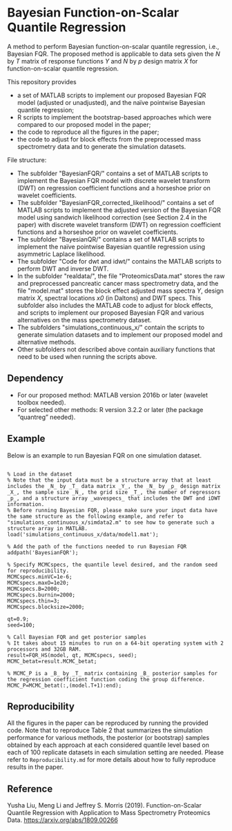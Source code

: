 # Bayesian Function-on-Scalar Quantile Regression

A method to perform Bayesian function-on-scalar quantile regression, i.e., Bayesian FQR. The proposed method is applicable to data sets given the _N_ by _T_ matrix of response functions _Y_ and _N_ by _p_ design matrix _X_ for function-on-scalar quantile regression. 

This repository provides 
- a set of MATLAB scripts to implement our proposed Bayesian FQR model (adjusted or unadjusted), and the naïve pointwise Bayesian quantile regression; 
- R scripts to implement the bootstrap-based approaches which were compared to our proposed model in the paper; 
- the code to reproduce all the figures in the paper;
- the code to adjust for block effects from the preprocessed mass spectrometry data and to generate the simulation datasets.

File structure: 
- The subfolder "BayesianFQR/" contains a set of MATLAB scripts to implement the Bayesian FQR model with discrete wavelet transform (DWT) on regression coefficient functions and a horseshoe prior on wavelet coefficients.
- The subfolder "BayesianFQR_corrected_likelihood/" contains a set of MATLAB scripts to implement the adjusted version of the Bayesian FQR model using sandwich likelihood correction (see Section 2.4 in the paper) with discrete wavelet transform (DWT) on regression coefficient functions and a horseshoe prior on wavelet coefficients.
- The subfolder "BayesianQR/" contains a set of MATLAB scripts to implement the naïve pointwise Bayesian quantile regression using asymmetric Laplace likelihood.
- The subfolder "Code for dwt and idwt/" contains the MATLAB scripts to perform DWT and inverse DWT.
- In the subfolder "realdata/", the file "ProteomicsData.mat" stores the raw and preprocessed pancreatic cancer mass spectrometry data, and the file "model.mat" stores the block effect adjusted mass spectra _Y_, design matrix _X_, spectral locations _x0_ (in Daltons) and DWT specs. This subfolder also includes the MATLAB code to adjust for block effects, and scripts to implement our proposed Bayesian FQR and various alternatives on the mass spectrometry dataset.
- The subfolders "simulations_continuous_x/" contain the scripts to generate simulation datasets and to implement our proposed model and alternative methods.
- Other subfolders not described above contain auxiliary functions that need to be used when running the scripts above.

## Dependency 
- For our proposed method: MATLAB version 2016b or later (wavelet toolbox needed).
- For selected other methods: R version 3.2.2 or later (the package “quantreg” needed).

## Example
Below is an example to run Bayesian FQR on one simulation dataset.

```

% Load in the dataset    
% Note that the input data must be a structure array that at least includes the _N_ by _T_ data matrix _Y_, the _N_ by _p_ design matrix _X_, the sample size _N_, the grid size _T_, the number of regressors _p_, and a structure array _wavespecs_ that includes the DWT and iDWT information.      
% Before running Bayesian FQR, please make sure your input data have the same structure as the following example, and refer to "simulations_continuous_x/simdata2.m" to see how to generate such a structure array in MATLAB.         
load('simulations_continuous_x/data/model1.mat');  

% Add the path of the functions needed to run Bayesian FQR     
addpath('BayesianFQR');

% Specify MCMCspecs, the quantile level desired, and the random seed for reproducibility.        
MCMCspecs.minVC=1e-6;     
MCMCspecs.maxO=1e20;     
MCMCspecs.B=2000;     
MCMCspecs.burnin=2000;     
MCMCspecs.thin=3;     
MCMCspecs.blocksize=2000;     

qt=0.9;       
seed=100;     
  
% Call Bayesian FQR and get posterior samples     
% It takes about 15 minutes to run on a 64-bit operating system with 2 processors and 32GB RAM.       
result=FQR_HS(model, qt, MCMCspecs, seed);     
MCMC_betat=result.MCMC_betat;   

% MCMC_P is a _B_ by _T_ matrix containing _B_ posterior samples for the regression coefficient function coding the group difference.        
MCMC_P=MCMC_betat(:,(model.T+1):end);    

```

## Reproducibility 

All the figures in the paper can be reproduced by running the provided code. Note that to reproduce Table 2 that summarizes the simulation performance for various methods, the posterior (or bootstrap) samples obtained by each approach at each considered quantile level based on each of 100 replicate datasets in each simulation setting are needed. Please refer to ```Reproducibility.md``` for more details about how to fully reproduce results in the paper. 

## Reference

Yusha Liu, Meng Li and Jeffrey S. Morris (2019). Function-on-Scalar Quantile Regression with Application to Mass Spectrometry Proteomics Data. <https://arxiv.org/abs/1809.00266>
